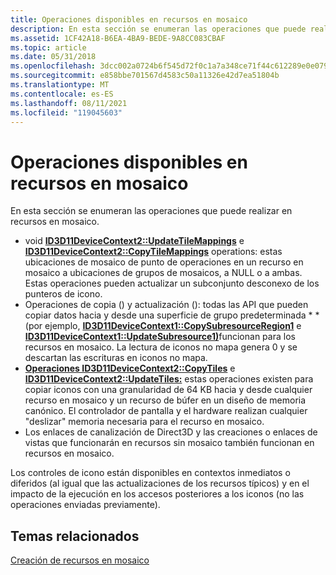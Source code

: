 ```yaml
---
title: Operaciones disponibles en recursos en mosaico
description: En esta sección se enumeran las operaciones que puede realizar en recursos en mosaico.
ms.assetid: 1CF42A18-B6EA-4BA9-BEDE-9A8CC083CBAF
ms.topic: article
ms.date: 05/31/2018
ms.openlocfilehash: 3dcc002a0724b6f545d72f0c1a7a348ce71f44c612289e0e079c85c7768f8a54
ms.sourcegitcommit: e858bbe701567d4583c50a11326e42d7ea51804b
ms.translationtype: MT
ms.contentlocale: es-ES
ms.lasthandoff: 08/11/2021
ms.locfileid: "119045603"
---
```

# <a name="operations-available-on-tiled-resources"></a>Operaciones disponibles en recursos en mosaico

En esta sección se enumeran las operaciones que puede realizar en recursos en mosaico.

-   void [**ID3D11DeviceContext2::UpdateTileMappings**](/windows/desktop/api/D3D11_2/nf-d3d11_2-id3d11devicecontext2-updatetilemappings) e [**ID3D11DeviceContext2::CopyTileMappings**](/windows/desktop/api/D3D11_2/nf-d3d11_2-id3d11devicecontext2-copytilemappings) operations: estas ubicaciones de mosaico de punto de operaciones en un recurso en mosaico a ubicaciones de grupos de mosaicos, a NULL o a ambas. Estas operaciones pueden actualizar un subconjunto desconexo de los punteros de icono.
-   Operaciones de copia () y actualización (): todas las API que pueden copiar datos hacia y desde una superficie de grupo predeterminada \* \* (por ejemplo, [**ID3D11DeviceContext1::CopySubresourceRegion1**](/windows/desktop/api/D3D11_1/nf-d3d11_1-id3d11devicecontext1-copysubresourceregion1) e [**ID3D11DeviceContext1::UpdateSubresource1)**](/windows/desktop/api/D3D11_1/nf-d3d11_1-id3d11devicecontext1-updatesubresource1)funcionan para los recursos en mosaico. La lectura de iconos no mapa genera 0 y se descartan las escrituras en iconos no mapa.
-   [**Operaciones ID3D11DeviceContext2::CopyTiles**](/windows/desktop/api/D3D11_2/nf-d3d11_2-id3d11devicecontext2-copytiles) e [**ID3D11DeviceContext2::UpdateTiles:**](/windows/desktop/api/D3D11_2/nf-d3d11_2-id3d11devicecontext2-updatetiles) estas operaciones existen para copiar iconos con una granularidad de 64 KB hacia y desde cualquier recurso en mosaico y un recurso de búfer en un diseño de memoria canónico. El controlador de pantalla y el hardware realizan cualquier "deslizar" memoria necesaria para el recurso en mosaico.
-   Los enlaces de canalización de Direct3D y las creaciones o enlaces de vistas que funcionarán en recursos sin mosaico también funcionan en recursos en mosaico.

Los controles de icono están disponibles en contextos inmediatos o diferidos (al igual que las actualizaciones de los recursos típicos) y en el impacto de la ejecución en los accesos posteriores a los iconos (no las operaciones enviadas previamente).

## <a name="related-topics"></a>Temas relacionados

<dl> <dt>

[Creación de recursos en mosaico](creating-tiled-resources.md)
</dt> </dl>

 

 




